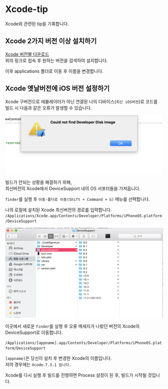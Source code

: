 # Xcode-tip

Xcode와 관련된 tip을 기록합니다.

## Xcode 2가지 버전 이상 설치하기
[Xcode 버전별 다운로드](https://developer.apple.com/download/more/)<br/>
위의 링크로 접속 후 원하는 버전을 검색하여 설치합니다.

이후 applications 폴더로 이동 후 이름을 변경합니다.

## Xcode 옛날버전에 iOS 버전 설정하기

Xcode 구버전으로 에뮬레이터가 아닌 연결된 나의 디바이스(`최신 iOS버전`)로 코드를 빌드 시 다음과 같은 오류가 발생할 수 있습니다.

![not disk image](https://github.com/yuniithings/TIL/blob/master/Xcode/images/xcode-tip-not-disk.png?raw=true)


빌드가 안되는 상황을 해결하기 위해,<br/>
최신버전의 Xcode에서 DeviceSupport 내의 OS 서포터들을 가져옵니다.

`finder`를 실행 후 `이동-폴더로 이동(Shift + Command + G)` 메뉴를 선택합니다.

나의 로컬에 설치된 Xcode 최신버전의 경로를 입력합니다.
`/Applications/Xcode.app/Contents/Developer/Platforms/iPhoneOS.platform/DeviceSupport`

![not disk image](https://github.com/yuniithings/TIL/blob/master/Xcode/images/xcode-tip-devicesupport.png?raw=true)

이곳에서 새로운 `finder`를 실행 후 오류 메세지가 나왔던 버전의 Xcode의 DeviceSupport로 이동합니다.

`/Applications/[appname].app/Contents/Developer/Platforms/iPhoneOS.platform/DeviceSupport`

`[appname]`은 당신이 설치 후 변경한 Xcode의 이름입니다.<br/>
저의 경우에는 `Xcode-7.3.1 입니다.`

Xcode를 다시 실행 후 빌드를 진행하면 Process 설정이 된 후, 빌드가 시작될 것입니다.
